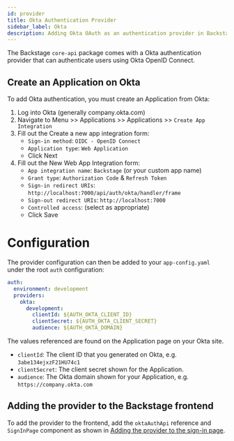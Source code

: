 ```yaml
---
id: provider
title: Okta Authentication Provider
sidebar_label: Okta
description: Adding Okta OAuth as an authentication provider in Backstage
---
```


The Backstage `core-api` package comes with a Okta authentication provider that
can authenticate users using Okta OpenID Connect.

## Create an Application on Okta

To add Okta authentication, you must create an Application from Okta:

1. Log into Okta (generally company.okta.com)
2. Navigate to Menu >> Applications >> Applications >> `Create App Integration`
3. Fill out the Create a new app integration form:
   - `Sign-in method`: `OIDC - OpenID Connect`
   - `Application type`: `Web Application`
   - Click Next
4. Fill out the New Web App Integration form:
   - `App integration name`: `Backstage` (or your custom app name)
   - `Grant type`: `Authorization Code` & `Refresh Token`
   - `Sign-in redirect URIs`:
     `http://localhost:7000/api/auth/okta/handler/frame`
   - `Sign-out redirect URIs`: `http://localhost:7000`
   - `Controlled access`: (select as appropriate)
   - Click Save

# Configuration

The provider configuration can then be added to your `app-config.yaml` under the
root `auth` configuration:

```yaml
auth:
  environment: development
  providers:
    okta:
      development:
        clientId: ${AUTH_OKTA_CLIENT_ID}
        clientSecret: ${AUTH_OKTA_CLIENT_SECRET}
        audience: ${AUTH_OKTA_DOMAIN}
```

The values referenced are found on the Application page on your Okta site.

- `clientId`: The client ID that you generated on Okta, e.g.
  `3abe134ejxzF21HU74c1`
- `clientSecret`: The client secret shown for the Application.
- `audience`: The Okta domain shown for your Application, e.g.
  `https://company.okta.com`

## Adding the provider to the Backstage frontend

To add the provider to the frontend, add the `oktaAuthApi` reference and
`SignInPage` component as shown in
[Adding the provider to the sign-in page](../index.md#adding-the-provider-to-the-sign-in-page).
